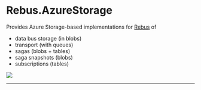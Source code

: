 # Rebus.AzureStorage

Provides Azure Storage-based implementations for [Rebus](https://github.com/rebus-org/Rebus) of

* data bus storage (in blobs)
* transport (with queues)
* sagas (blobs + tables)
* saga snapshots (blobs)
* subscriptions (tables)


![](https://raw.githubusercontent.com/rebus-org/Rebus/master/artwork/little_rebusbus2_copy-200x200.png)

---


